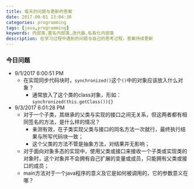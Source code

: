 ```yaml
---
title: 每天的问题与更新的答案
date: 2017-09-01 13:04:38
categories: programming
tags: [java,programming]
keywords: 内部类,匿名内部类,迭代器,私有化内部类
description: 在学习过程中遇到的问题与自己的思考过程，答案持续更新
---
```

### 今日问题 ###


- 9/1/2017 6:00:51 PM 
	- 在实现同步代码块时，`synchronized()`这个`()`中的对象应该放入什么对象？
		- 通常放入了这个类的class对象，形如：`synchronized(this.getClass()){}`
- 9/3/2017 6:01:28 PM 
	- 对于一个子类，其继承的父类与实现的接口之间无关系，但这两者都有相同签名的方法，是什么样的情况？
		- 亲测有效，在子类实现父类与接口的同名方法一次就行，最终执行结果与所写代码块一致；
		- 这个父类的方法不管是抽象方法，对结果并无影响；
	- 对于面向对象多态的实现中，使用父类或接口来接收一个子类或实现类的对象时，这个对象并不会拥有自己扩展的变量或成员，只能拥有父类或接口的成员；
	- main方法对于一个java程序的意义及它是如何被调用的，它的参数意义在哪？